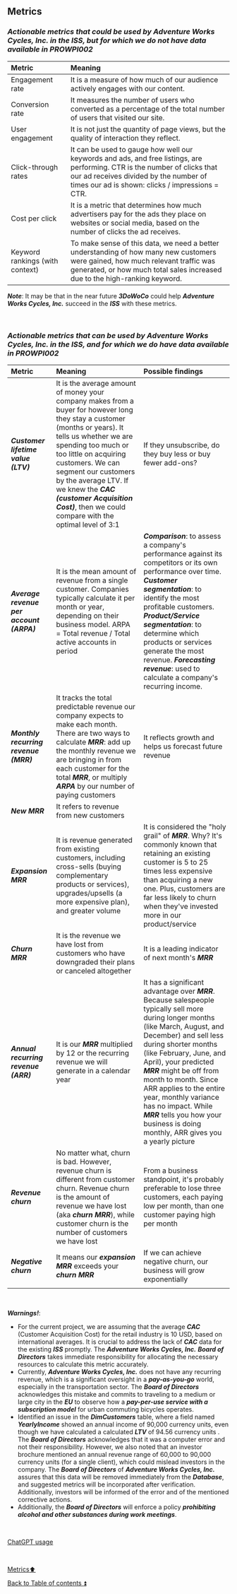 ## Metrics  

### **_Actionable metrics that could be used by Adventure Works Cycles, Inc. in the ISS, but for which we do not have data available in PROWPI002_**  

| Metric                | Meaning                                                                                                                              | 
| :-------------------- | :----------------------------------------------------------------------------------------------------------------------------------- | 
| Engagement rate       | It is a measure of how much of our audience actively engages with our content. |
| Conversion rate       | It measures the number of users who converted as a percentage of the total number of users that visited our site. |
| User engagement       | It is not just the quantity of page views, but the quality of interaction they reflect. |
| Click-through rates   | It can be used to gauge how well our keywords and ads, and free listings, are performing. CTR is the number of clicks that our ad receives divided by the number of times our ad is shown: clicks / impressions = CTR. |
| Cost per click        | It is a metric that determines how much advertisers pay for the ads they place on websites or social media, based on the number of clicks the ad receives. |
| Keyword rankings (with context) | To make sense of this data, we need a better understanding of how many new customers were gained, how much relevant traffic was generated, or how much total sales increased due to the high-ranking keyword. |

**_Note_**: It may be that in the near future **_3DoWoCo_** could help **_Adventure Works Cycles, Inc._** succeed in the **_ISS_** with these metrics.

&nbsp;  

### **_Actionable metrics that can be used by Adventure Works Cycles, Inc. in the ISS, and for which we do have data available in PROWPI002_**  

| Metric          | Meaning              | Possible findings |
| :-------------- | :------------------- | :---------------- |
| **_Customer lifetime value (LTV)_** | It is the average amount of money your company makes from a buyer for however long they stay a customer (months or years). It tells us whether we are spending too much or too little on acquiring customers. We can segment our customers by the average LTV. If we knew the **_CAC (customer Acquisition Cost)_**, then we could compare with the optimal level of 3:1 | If they unsubscribe, do they buy less or buy fewer add-ons? |
| **_Average revenue per account (ARPA)_** | It is the mean amount of revenue from a single customer. Companies typically calculate it per month or year, depending on their business model. ARPA = Total revenue / Total active accounts in period | **_Comparison_**: to assess a company's performance against its competitors or its own performance over time. **_Customer segmentation_**: to identify the most profitable customers. **_Product/Service segmentation_**: to determine which products or services generate the most revenue. **_Forecasting revenue_**: used to calculate a company's recurring income.|
| **_Monthly recurring revenue (MRR)_** | It tracks the total predictable revenue our company expects to make each month. There are two ways to calculate **_MRR_**: add up the monthly revenue we are bringing in from each customer for the total **_MRR_**, or multiply **_ARPA_** by our number of paying customers  | It reflects growth and helps us forecast future revenue| 
| **_New MRR_** | It refers to revenue from new customers | |
| **_Expansion MRR_** | It is revenue generated from existing customers, including cross-sells (buying complementary products or services), upgrades/upsells (a more expensive plan), and greater volume | It is considered the "holy grail" of **_MRR_**. Why? It's commonly known that retaining an existing customer is 5 to 25 times less expensive than acquiring a new one. Plus, customers are far less likely to churn when they've invested more in our product/service |
| **_Churn MRR_** | It is the revenue we have lost from customers who have downgraded their plans or canceled altogether | It is a leading indicator of next month's **_MRR_** |
| **_Annual recurring revenue (ARR)_** | It is our **_MRR_** multiplied by 12 or the recurring revenue we will generate in a calendar year | It has a significant advantage over **_MRR_**. Because salespeople typically sell more during longer months (like March, August, and December) and sell less during shorter months (like February, June, and April), your predicted **_MRR_** might be off from month to month. Since ARR applies to the entire year, monthly variance has no impact. While **_MRR_** tells you how your business is doing monthly, ARR gives you a yearly picture |
| **_Revenue churn_** | No matter what, churn is bad. However, revenue churn is different from customer churn. Revenue churn is the amount of revenue we have lost (aka **_churn MRR_**), while customer churn is the number of customers we have lost | From a business standpoint, it's probably preferable to lose three customers, each paying low per month, than one customer paying high per month |
|  **_Negative churn_** | It means our **_expansion MRR_** exceeds your **_churn MRR_** | If we can achieve negative churn, our business will grow exponentially |
| | | |

<p><br></p>

**_Warnings!_**:
- For the current project, we are assuming that the average **_CAC_** (Customer Acquisition Cost) for the retail industry is 10 USD, based on international averages. It is crucial to address the lack of **_CAC_** data for the existing **_ISS_** promptly. The **_Adventure Works Cycles, Inc._** **_Board of Directors_** takes immediate responsibility for allocating the necessary resources to calculate this metric accurately.
- Currently, **_Adventure Works Cycles, Inc._** does not have any recurring revenue, which is a significant oversight in a **_pay-as-you-go_** world, especially in the transportation sector. The **_Board of Directors_** acknowledges this mistake and commits to traveling to a medium or large city in the **_EU_** to observe how a **_pay-per-use service with a subscription model_** for urban commuting bicycles operates.
- Identified an issue in the **_DimCustomers_** table, where a field named **_YearlyIncome_** showed an annual income of 90,000 currency units, even though we have calculated a calculated **_LTV_** of 94.56 currency units . The **_Board of Directors_** acknowledges that it was a computer error and not their responsibility. However, we also noted that an investor brochure mentioned an annual revenue range of 60,000 to 90,000 currency units (for a single client), which could mislead investors in the company. The **_Board of Directors_** of **_Adventure Works Cycles, Inc._** assures that this data will be removed immediately from the **_Database_**, and suggested metrics will be incorporated after verification. Additionally, investors will be informed of the error and of the mentioned corrective actions.
- Additionally, the **_Board of Directors_** will enforce a policy **_prohibiting alcohol and other substances during work meetings_**.

<p><br></p>

[ChatGPT usage](../CHATGPT_USAGE.md)  

<p><br></p>

[Metrics:arrow_up:](metrics.md)  

[Back to Table of contents :arrow_double_up:](../README.md)